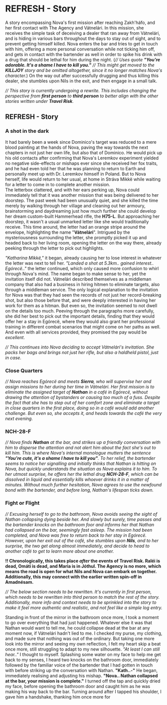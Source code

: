 # REFRESH - Story
A story encompassing Nova's first mission after reaching Zakh'háfo, and her first contact with The Agency and Vátnelári. In this mission, she receives the simple task of deceiving a dealer that ran away from Vátnelári, and is hiding in various bars throughout the days to stay out of sight, and to prevent getting himself killed. Nova enters the bar and tries to get in touch with him, offering a more personal conversation while not ticking him off, and gets in contact with the bartender as well in order to spike his drink with a drug that should be lethal for him during the night. (*// Uses quote **"You're adorable. It's a shame I have to kill you."** // This might get moved to the **KILLJOY** story and be omitted altogether, since it no longer matches Nova's character.*) On the way out after successfully drugging and thus killing this dealer, she stumbles upon Nils in the exit, and then engage in a small talk.

*// This story is currently undergoing a rewrite. This includes changing the perspective from **first person** to **third person** to better align with the other stories written under **Travel Risk**.*

## REFRESH - Story
### A shot in the dark
It had barely been a week since Dominico's target was reduced to a mere blood painting at the hands of Nova, paving the way towards the next chapters in not just her own life, but also that of Dominico. He would pick up his old contacts after confirming that Nova's Leremkov experiment yielded no negative side-effects or mishaps ever since she received her fox traits, and he had even told her that he was planning to return to Earth and personally meet up with Dr. Leremkov himself in Poland. But to Nova herself, life would return to her usual, at home in Stráva Mikkë while waiting for a letter to come in to complete another mission. \
The letterbox clattered, and with her ears perking up, Nova could immediately tell that it was another mission that was being delivered to her doorstep. The past week had been unusually quiet, and she killed the time merely by walking through her village and cleaning out her armoury, brainstorming and daydreaming just how much further she could develop her dream custom-built Hammerhead rifle, the **H75-L**. But approaching her doorstep, it wasn't a usual unmarked letter like she would traditionally receive. This time around, the letter had an orange stripe around the envelope, highlighting the name "**Vátnelári**". Intrigued by the mysteriousness surrounding the letter, she promptly picked it up and headed back to her living room, opening the letter on the way there, already peeking through the letter to pick out highlights. 

*"Katharina Mikkë,"* it began, already causing her to lose interest in whatever the letter was next to tell her. *"Landed a shot at 5.3km.. gained interest.. Egórecë.."* the letter continued, which only caused more confusion to whirl through Nova's mind. The name began to make sense to her, yet the invitation itself did not. Vátnelári described themselves as a middleman company that also had a business in hiring hitmen to eliminate targets, also through a middleman service. The only logical explanation to the invitation for Nova was that they had seen the records of not just her record-breaking shot, but also those before that, and were deeply interested in having her work for them as a hitman. But even so, the invitation seemed to not dwell on the details too much. Peeving through the paragraphs more carefully, she did her best to pick out the important details, finding that they would offer her a stay in Egórecë, where they would also grant her professional training in different combat scenarios that might come on her paths as well. And even with all services provided, they promised the pay would be *excellent*.

*// This continues into Nova deciding to accept Vátnelári's invitation. She packs her bags and brings not just her rifle, but also a haldheld pistol, just in case.*

### Close Quarters
*// Nova reaches Egórecë and meets **Sierra**, who will supervise her and assign missions to her during her time in Vátnelári. Her first mission is to eliminate the assigned target of **Nathan** in a café in Egórecë, without drawing the attention of bystanders or causing too much of a fuss. Despite the fact that she has to step out of her comfort zone and eliminate a target in close quarters in the first place, doing so in a café would add another challenge. But even so, she accepts it, and heads towards the café the very next evening.*
### NCH-28-F
*// Nova finds **Nathan** at the bar, and strikes up a friendly conversation with him to disperse the attention and not alert him about the fact she's out to kill him. This is where Nova's internal monologue mutters the sentence **"You're cute, it's a shame I have to kill you"**. To her relief, the bartender seems to notice her signalling and initially thinks that Nathan is hitting on Nova, but quickly understands the situation as Nova explains it to him. To her utmost surprise, he offers her the lethal drug **NCH-28-F**, which can be dissolved in liquid and essentially kills whoever drinks it in a matter of minutes. Without much further hesitation, Nova agrees to use the newfound bond with the bartender, and before long, Nathan's lifespan ticks down.*
### Fight or Flight
*// Excusing herself to go to the bathroom, Nova avoids seeing the sight of Nathan collapsing dying beside her. And slowly but surely, time passes and the bartender knocks on the bathroom foor and informs her that Nathan had collapsed on the bar, seemingly fast asleep. The mission had been completed, and Nova was free to return back to her stay in Egórecë. However, upon her exit out of the café, she stumbles upon **Nils**, and to her surprise, the two get along almost immediately, and decide to head to another café to get to learn more about one another.*

**!! Chronologically, this takes place *after* the events of Travel Risk. Raléi is dead, Omáti is dead, and Maria is in Jóthul. The Agency is no more, which means the road is open for what Nils and Nova can embark on together. Additionally, this may connect with the earlier written spin-off in Amadnésam.**

*// The below section needs to be rewritten. It's currently in first person, which needs to be rewritten into third person to match the rest of the story. Additionally, more info and context needs to be sprinkled into the story to make it feel more authentic and realistic, and not feel like a simple log entry.*

Standing in front of the mirror in the bathroom once more, I took a moment to go over everything that had just happened. Whatever else it was that Nathan would want to tell me, he could collapse dead at the bar at any moment now, if Vátnelári hadn't lied to me. I checked my purse, my clothing, and made sure that nothing was out of the ordinary. But taking one more look into the mirror and seeing my own reflection, I felt my heart skip a beat once more, still struggling to adapt to my new silhouette. *"At least I can still hear.."* I thought to myself. Splashing some water on my face to help me get back to my senses, I heard two knocks on the bathroom door, immediately followed by the familiar voice of the bartender that I had gotten in touch with before striking up the conversation with Nathan. **"Kath..-"** He began, immediately realising and adjusting his mishap. **"Nova.. Nathan collapsed at the bar, your mission is complete."** I turned off the tap and quickly dried my face, before opening the bathroom door and caught him as he was making his way back to the bar. Turning around after I tapped his shoulder, I gave him a handshake, thanking him once more for